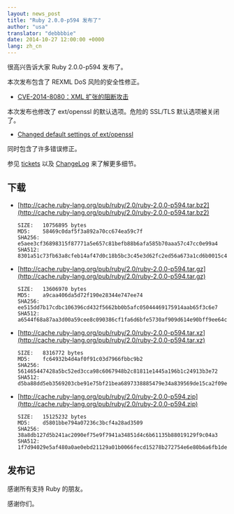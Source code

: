 ```yaml
---
layout: news_post
title: "Ruby 2.0.0-p594 发布了"
author: "usa"
translator: "debbbbie"
date: 2014-10-27 12:00:00 +0000
lang: zh_cn
---
```


很高兴告诉大家 Ruby 2.0.0-p594 发布了。

本次发布包含了 REXML DoS 风险的安全性修正。

* [CVE-2014-8080：XML 扩张的阻断攻击](https://www.ruby-lang.org/zh_cn/news/2014/10/27/rexml-dos-cve-2014-8080/)

本次发布也修改了 ext/openssl 的默认选项。危险的 SSL/TLS 默认选项被关闭了。

* [Changed default settings of ext/openssl](https://www.ruby-lang.org/zh_cn/news/2014/10/27/changing-default-settings-of-ext-openssl/)

同时包含了许多错误修正。

参见 [tickets](https://bugs.ruby-lang.org/projects/ruby-200/issues?set_filter=1&amp;status_id=5)
以及 [ChangeLog](http://svn.ruby-lang.org/repos/ruby/tags/v2_0_0_594/ChangeLog) 来了解更多细节。

## 下载

* [http://cache.ruby-lang.org/pub/ruby/2.0/ruby-2.0.0-p594.tar.bz2](http://cache.ruby-lang.org/pub/ruby/2.0/ruby-2.0.0-p594.tar.bz2)

      SIZE:   10756895 bytes
      MD5:    58469c0daf5f3a892a70cc674ea59c7f
      SHA256: e5aee3cf36898315f87771a5e657c81befb88b6afa585b70aaa57c47cc0e99a4
      SHA512: 8301a51c73fb63a8cfeb14af47d0c18b5bc3c45e3d62fc2ed56a673a1cd6b0015c41f275e70eb14a9e40036b1530977199321e05285e107a6adf58514bef1b3d

* [http://cache.ruby-lang.org/pub/ruby/2.0/ruby-2.0.0-p594.tar.gz](http://cache.ruby-lang.org/pub/ruby/2.0/ruby-2.0.0-p594.tar.gz)

      SIZE:   13606970 bytes
      MD5:    a9caa406da5d72f190e28344e747ee74
      SHA256: ee515dd7b17cdbc106396cd432f5662bb0b5afc05044469175914aab65f3c6e7
      SHA512: a6544f68a87aa3d00a59cee8c090386cf1fa6d6bfe5730af909d614e90bff9ee64c2cf9f542f7a43f8352b86e3945693504ffed6cefc57f736c6e26670ddb9ca

* [http://cache.ruby-lang.org/pub/ruby/2.0/ruby-2.0.0-p594.tar.xz](http://cache.ruby-lang.org/pub/ruby/2.0/ruby-2.0.0-p594.tar.xz)

      SIZE:   8316772 bytes
      MD5:    fc64932b4d4af0f91c03d7966fbbc9b2
      SHA256: 561465447428a5bc52ed3cca98c6067948b2c81811e1445a196b1c24913b3e72
      SHA512: d5ba88dd5eb3569203cbe91e75bf21bea6897338885479e34a839569de15ca2f09e4eff655636923892e9234a0f0b6a2c058442ebc1b13a3d2ddced25bd88fa8

* [http://cache.ruby-lang.org/pub/ruby/2.0/ruby-2.0.0-p594.zip](http://cache.ruby-lang.org/pub/ruby/2.0/ruby-2.0.0-p594.zip)

      SIZE:   15125232 bytes
      MD5:    d5801bbe794a07236c3bcf4a28ad3509
      SHA256: 38a8db127d5b241ac2090ef75e9f7941a34851d4c6b61135b88019129f9c04a3
      SHA512: 1f7d94029e5af480a0ae0ebd21129a01b0066fecd15278b272754e6e80b6a6fb1ded53fd1288e7375a17021d482a59b40414270923c2ecfb06999ea66a91fc54

## 发布记

感谢所有支持 Ruby 的朋友。

感谢你们。
